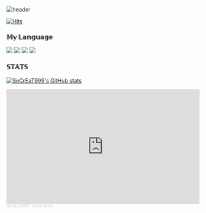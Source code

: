 ![header](https://capsule-render.vercel.app/api?type=venom&height=200&text=Welcome%20for%20My%20Github&fontSize=70&color=0:8871e5,100:b678c4&stroke=b678c4)

[![Hits](https://hits.seeyoufarm.com/api/count/incr/badge.svg?url=https%3A%2F%2Fgithub.com%2FSeCrEaT999&count_bg=%23912CFF&title_bg=%23979797&icon=&icon_color=%23000000&title=hits&edge_flat=false)](https://hits.seeyoufarm.com)

 ### 𝕄𝕪 𝕃𝕒𝕟𝕘𝕦𝕒𝕘𝕖
 <div>
   <img src="https://img.shields.io/badge/python-3776AB?style=for-the-badge&logo=python&logoColor=black">
   <img src="https://img.shields.io/badge/html5-E34F26?style=for-the-badge&logo=html5&logoColor=black">
   <img src="https://img.shields.io/badge/css3-1572B6?style=for-the-badge&logo=css3&logoColor=black">
   <img src="https://img.shields.io/badge/javascript-F7DF1E?style=for-the-badge&logo=javascript&logoColor=black">
 </div>

 ### 𝕊𝕋𝔸𝕋𝕊
[![SeCrEaT999's GitHub stats](https://github-readme-stats.vercel.app/api?username=anuraghazra)](https://github.com/anuraghazra/github-readme-stats)

<iframe width="100%" height="300" scrolling="no" frameborder="no" allow="autoplay" src="https://w.soundcloud.com/player/?url=https%3A//api.soundcloud.com/playlists/1759157019&color=%23ff5500&auto_play=true&hide_related=false&show_comments=true&show_user=true&show_reposts=false&show_teaser=true&visual=true"></iframe><div style="font-size: 10px; color: #cccccc;line-break: anywhere;word-break: normal;overflow: hidden;white-space: nowrap;text-overflow: ellipsis; font-family: Interstate,Lucida Grande,Lucida Sans Unicode,Lucida Sans,Garuda,Verdana,Tahoma,sans-serif;font-weight: 100;"><a href="https://soundcloud.com/hajun29011" title="SeCrEaT999" target="_blank" style="color: #cccccc; text-decoration: none;">SeCrEaT999</a> · <a href="https://soundcloud.com/hajun29011/sets/korea-music" title="Korea Music" target="_blank" style="color: #cccccc; text-decoration: none;">Korea Music</a></div>
